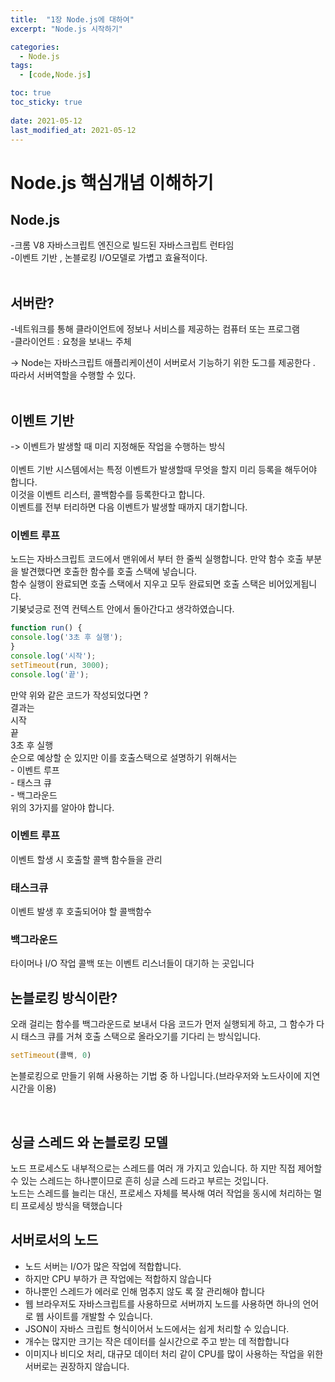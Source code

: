 ```yaml
---
title:  "1장 Node.js에 대하여"
excerpt: "Node.js 시작하기"

categories:
  - Node.js
tags:
  - [code,Node.js]

toc: true
toc_sticky: true
 
date: 2021-05-12
last_modified_at: 2021-05-12
---
```


# Node.js 핵심개념 이해하기
## Node.js

-크롬 V8 자바스크립트 엔진으로 빌드된 자바스크립트 런타임<br>
-이벤트 기반 , 논블로킹 I/O모델로 가볍고 효율적이다.    
<br>

## 서버란?<br>
-네트워크를 통해 클라이언트에 정보나 서비스를 제공하는 컴퓨터 또는 프로그램
<br>
-클라이언트 : 요청을 보내느 주체

-> Node는 자바스크립트 애플리케이션이 서버로서 기능하기 위한 도그를 제공한다 . 따라서 서버역할을 수행할 수 있다. <br><br>


## 이벤트 기반
-> 이벤트가 발생할 때 미리 지정해둔 작업을 수행하는 방식 <br><br>
이벤트 기반 시스템에서는 특정 이벤트가 발생할때 무엇을 할지 미리 등록을 해두어야 합니다. <br>
이것을 이벤트 리스터, 콜백함수를 등록한다고 합니다. <br>
이벤트를 전부 터리하면 다음 이벤트가 발생할 때까지 대기합니다. 
<br>

### 이벤트 루프<br>
노드는 자바스크립트 코드에서 맨위에서 부터 한 줄씩 실행합니다. 만약 함수 호출 부분을 발견했다면 호출한 함수를 호출 스택에 넣습니다. <br>
함수 실행이 완료되면 호출 스택에서 지우고 모두 완료되면 호출 스택은 비어있게됩니다.<br>
기봊넞긍로 전역 컨텍스트 안에서 돌아간다고 생각하였습니다.<br>


```javascript
function run() {
console.log('3초 후 실행');
}
console.log('시작');
setTimeout(run, 3000);
console.log('끝');
```
만약 위와 같은 코드가 작성되었다면 ?<br>
결과는<br> 
시작<br>
끝<br>
3초 후 실행<br>
순으로 예상할 순 있지만 이를 호출스택으로 설명하기 위해서는 <br>
    - 이벤트 루프 <br>
    - 태스크 큐<br>
    - 백그라운드<br>
위의 3가지를 알아야 합니다. 

### 이벤트 루프 <br>
이벤트 할생 시 호출할 콜백 함수들을 관리

### 태스크큐 <br>
이벤트 발생 후 호출되어야 할 콜백함수

### 백그라운드 <br>
타이머나 I/O 작업 콜백 또는 이벤트 리스너들이 대기하
는 곳입니다

## 논블로킹 방식이란?
오래 걸리는 함수를 백그라운드로 보내서 다음 코드가 먼저 실행되게
하고, 그 함수가 다시 태스크 큐를 거쳐 호출 스택으로 올라오기를 기다리
는 방식입니다.
``` javascript
setTimeout(콜백, 0)
```
논블로킹으로 만들기 위해 사용하는 기법 중 하
나입니다.(브라우저와 노드사이에 지연시간을 이용)

<br>

## 싱글 스레드 와 논블로킹 모델
노드 프로세스도 내부적으로는 스레드를 여러 개 가지고 있습니다. 하
지만 직접 제어할 수 있는 스레드는 하나뿐이므로 흔히 싱글 스레
드라고 부르는 것입니다.
<br>
노드는 스레드를 늘리는 대신, 프로세스 자체를 복사해 여러 작업을 동시에
처리하는 멀티 프로세싱 방식을 택했습니다

## 서버로서의 노드<br>
- 노드 서버는 I/O가 많은 작업에 적합합니다.<br>
- 하지만 CPU 부하가
큰 작업에는 적합하지 않습니다<br>
- 하나뿐인 스레드가 에러로 인해 멈추지 않도
록 잘 관리해야 합니다<br>
- 웹 브라우저도 자바스크립트를 사용하므로 서버까지 노드를
사용하면 하나의 언어로 웹 사이트를 개발할 수 있습니다. <br>
- JSON이 자바스
크립트 형식이어서 노드에서는 쉽게 처리할 수 있습니다.
- 개수는 많지만 크기는 작은 데이터를 실시간으로 주고 받는 데 적합합니다
- 이미지나
비디오 처리, 대규모 데이터 처리 같이 CPU를 많이 사용하는 작업을 위한
서버로는 권장하지 않습니다.
## 